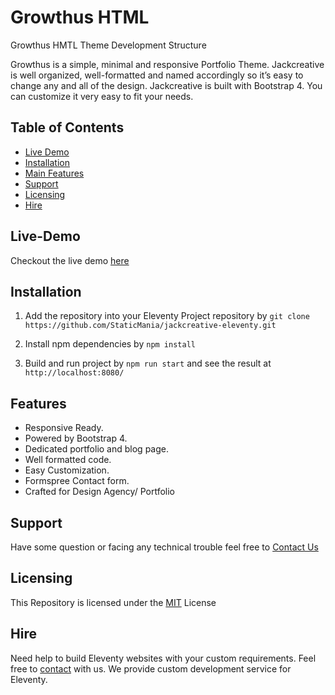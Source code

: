 # Growthus HTML
Growthus HMTL Theme Development Structure

Growthus is a simple, minimal and responsive Portfolio  Theme. Jackcreative is well organized, well-formatted and named accordingly so it’s easy to change any and all of the design. Jackcreative is built with Bootstrap 4. You can customize it very easy to fit your needs.

## Table of Contents
- [Live Demo](#Live-Demo)
- [Installation](#Installation)
- [Main Features](#Features)
- [Support](#Support)
- [Licensing](#Licensing)
- [Hire](#Hire)

## Live-Demo
Checkout the live demo [here](https://growthus-r.netlify.app)

## Installation
1. Add the repository into your Eleventy Project repository by `git clone https://github.com/StaticMania/jackcreative-eleventy.git`

2. Install npm dependencies by `npm install`

3. Build and run project by `npm run start` and see the result at `http://localhost:8080/`

## Features
- Responsive Ready.
- Powered by Bootstrap 4.
- Dedicated portfolio and blog page.
- Well formatted code.
- Easy Customization.
- Formspree Contact form.
- Crafted for Design Agency/ Portfolio

## Support
Have some question or facing any technical trouble feel free to [Contact Us](https://riaj.netlify.app)

## Licensing
This Repository is licensed under the [MIT](#) License

## Hire
Need help to build Eleventy websites with your custom requirements. Feel free to [contact](https://riaj.netlify.app) with us. We provide custom development service for Eleventy.
